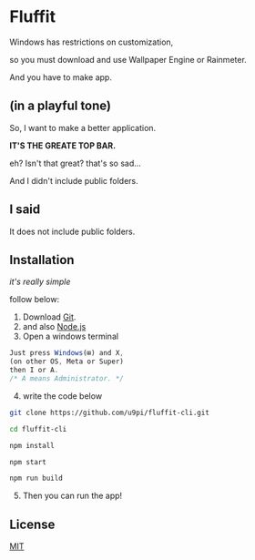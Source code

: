 # Fluffit

Windows has restrictions on customization,

so you must download and use Wallpaper Engine or Rainmeter.

And you have to make app.

## (in a playful tone)

So, I want to make a better application.

**IT'S THE GREATE TOP BAR.**

eh? Isn't that great? that's so sad...

And I didn't include public folders.

## I said

It does not include public folders.

## Installation

_it's really simple_

follow below:

1. Download [Git](https://git-scm.com/downloads).
2. and also [Node.js](https://nodejs.org/en/download/)
3. Open a windows terminal
```javascript
Just press Windows(⊞) and X,
(on other OS, Meta or Super)
then I or A.
/* A means Administrator. */
```
4. write the code below
```bash
git clone https://github.com/u9pi/fluffit-cli.git

cd fluffit-cli

npm install

npm start

npm run build
```
5. Then you can run the app!

## License
[MIT](https://choosealicense.com/licenses/mit/)
